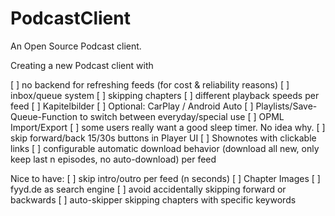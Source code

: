 # PodcastClient
An Open Source Podcast client.

Creating a new Podcast client with

[ ] no backend for refreshing feeds (for cost & reliability reasons)
[ ] inbox/queue system
[ ] skipping chapters
[ ] different playback speeds per feed
[ ] Kapitelbilder
[ ] Optional: CarPlay / Android Auto
[ ] Playlists/Save-Queue-Function to switch between everyday/special use
[ ] OPML Import/Export
[ ] some users really want a good sleep timer. No idea why.
[ ] skip forward/back 15/30s buttons in Player UI
[ ] Shownotes with clickable links
[ ] configurable automatic download  behavior (download all new, only keep last n episodes, no auto-download) per feed

Nice to have:
[ ] skip intro/outro per feed (n seconds)
[ ] Chapter Images
[ ] fyyd.de as search engine
[ ] avoid accidentally skipping forward or backwards
[ ] auto-skipper skipping chapters with specific keywords
